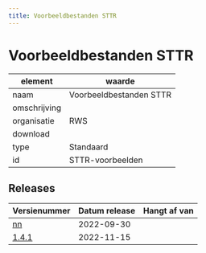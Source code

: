 ```yaml
---
title: Voorbeeldbestanden STTR
---
```


# Voorbeeldbestanden STTR

|element|waarde|
|-----|------|
| naam  |Voorbeeldbestanden STTR|
| omschrijving  ||
| organisatie  |RWS|
| download  | []()|
| type  |Standaard|
| id  |STTR-voorbeelden|

## Releases

|Versienummer|Datum release|Hangt af van
|-------|-------|-----|
| [nn](<https://iplo.nl/digitaal-stelsel/aansluiten/standaarden/sttr-imtr/>)|2022-09-30||
| [1.4.1](<https://iplo.nl/digitaal-stelsel/aansluiten/standaarden/sttr-imtr/>)|2022-11-15||

